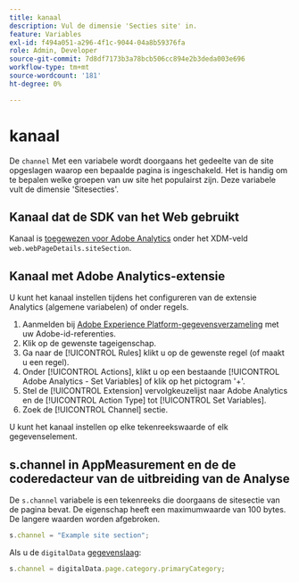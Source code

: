 ```yaml
---
title: kanaal
description: Vul de dimensie 'Secties site' in.
feature: Variables
exl-id: f494a051-a296-4f1c-9044-04a8b59376fa
role: Admin, Developer
source-git-commit: 7d8df7173b3a78bcb506cc894e2b3deda003e696
workflow-type: tm+mt
source-wordcount: '181'
ht-degree: 0%

---
```


# kanaal

De `channel` Met een variabele wordt doorgaans het gedeelte van de site opgeslagen waarop een bepaalde pagina is ingeschakeld. Het is handig om te bepalen welke groepen van uw site het populairst zijn. Deze variabele vult de dimensie &#39;Sitesecties&#39;.

## Kanaal dat de SDK van het Web gebruikt

Kanaal is [toegewezen voor Adobe Analytics](https://experienceleague.adobe.com/docs/analytics/implementation/aep-edge/variable-mapping.html) onder het XDM-veld `web.webPageDetails.siteSection`.

## Kanaal met Adobe Analytics-extensie

U kunt het kanaal instellen tijdens het configureren van de extensie Analytics (algemene variabelen) of onder regels.

1. Aanmelden bij [Adobe Experience Platform-gegevensverzameling](https://experience.adobe.com/data-collection) met uw Adobe-id-referenties.
2. Klik op de gewenste tageigenschap.
3. Ga naar de [!UICONTROL Rules] klikt u op de gewenste regel (of maakt u een regel).
4. Onder [!UICONTROL Actions], klikt u op een bestaande [!UICONTROL Adobe Analytics - Set Variables] of klik op het pictogram &#39;+&#39;.
5. Stel de [!UICONTROL Extension] vervolgkeuzelijst naar Adobe Analytics en de [!UICONTROL Action Type] tot [!UICONTROL Set Variables].
6. Zoek de [!UICONTROL Channel] sectie.

U kunt het kanaal instellen op elke tekenreekswaarde of elk gegevenselement.

## s.channel in AppMeasurement en de de coderedacteur van de uitbreiding van de Analyse

De `s.channel` variabele is een tekenreeks die doorgaans de sitesectie van de pagina bevat. De eigenschap heeft een maximumwaarde van 100 bytes. De langere waarden worden afgebroken.

```js
s.channel = "Example site section";
```

Als u de `digitalData` [gegevenslaag](../../prepare/data-layer.md):

```js
s.channel = digitalData.page.category.primaryCategory;
```
